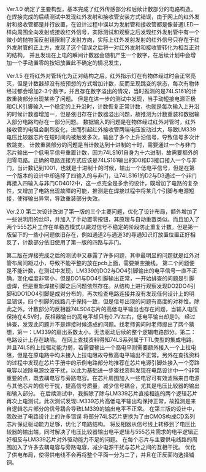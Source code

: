 Ver.1.0
确定了主要构型，基本完成了红外传感部分和后续计数部分的电路构造。
在焊接完成的后续测试中发现红外发射和接收管安装方式错误，由于网上的红外发射和接收管都是并行放置，在设计过程中误以为发射管和接收管都是像普通LED一样向周围全向发射或接收红外信号，实际测试和观察之后发现红外发射管中有一个微小的抛物面反射镜限制了发射方向，实际上红外发射发射的红外信号只存在于红外发射管的正上方，发现了这个错误之后将一对红外发射和接收管转化为相互正对的结构。
并且发现在上电的瞬间计数器会随机产生一个数字，在后续计划中会增加一个手动置零的按钮放置此不确定的情况发生，

Ver.1.5
在将红外对管转化为正对结构之后。红外指示灯在有物体经过时会正常亮灭，但是计数器却没有按预想的方式增加计数，反而呈现跳变的状态，每次有物体经过都会增加2-3个数字，并且存在数字溢出的情况，当时推测的是74LS161的计数重装部分出现某些了问题。
但是在进一步的测试中发现，当手动短接电源正极和CLK引脚输入一个稳定的上升沿时，计数恢复正常计数，也就是每次输入上升沿的时候计数器增加一，但是依旧存在计数器溢出问题，故推测为计数重装和数据输入部分电路均存在一部分问题。
数据输入的问题是在物体经过红外对管时，红外接收管的电阻会剧烈变化，进而引起红外接收管两端电压波动过大，导致LM339电压比较器芯片在短时间内被触发多次，输出了多个上升沿信号，导致信号多次计数跳变。
计数重装部分的问题是当计数达到十进制的十时，需要通过一个与非门芯片输出一个低电平信号重置计数，因为74LS161自身为十六进制，故需要额外的归零电路。正确的电路连接方式应该是74LS161输出的D0和D3接口接入一个与非门，当计数记到1001，也就是十进制十的时候，输出一个低电平信号，但是在第一个版本的设计中却选择了四输入的与非门，让74LS161的D2与D3通过一个非门再接入四输入与非门CD4012中，这一点完全是多余的设计，既增加了电路的复杂性，又增加了电路出现故障的可能，推测是在焊接过程中将某几个引脚与电源短接，使得输出异常，导致重装部分失效。

Ver.2.0
第二次设计改进了第一版的三个主要问题，优化了设计布局，额外增加了一些说明用的丝印，并加入了手动置零按钮，其原理与自动重置类似。而且加入了两个555芯片工作在单稳态模式以跳过信号不稳定的阶段防止重复计数。但是第一版留下的一些小问题依旧存在，例如通道2与通道3的导通知识灯放置位置正好相反了，计数部分依旧使用了第一版的四路与非门。

第二版在焊接完成之后的测试中又暴露了许多问题，其中最明显的问题就是红外对管布局间距过小，导致不能平整的放在pcb上面，需要架空接线。
第二个问题便是不能计数，在测试中发现，LM339的DO2与DO4引脚输出的电平信号一直不正确，变化幅度非常小，但是DO1与DO4引脚输出正常，一开始排查的问题是引脚虚焊，但是重新焊接引脚之后问题依然存在。从结构上进行观察发现DO2DO4引脚和DO1DO4引脚是成对分布的，再次检查电路连接并没有发现任何设计上的明显错误，四个引脚的线路几乎保持一致，但是信号出现的问题有高度的对称性。除此之外，计数部分的反相器74LS04芯片的高低电平输出也存在问题，当输入电压保持在4.5V时，反相器输出的高电平却只有0.7V左右，低电平输出却是0。
经过排查，发现此问题并不是焊接时候造成的问题。找老师询问时老师提出了两个猜想，第一：LM339的扇出系数太小，无法驱动后续的整个逻辑电路部分。第二：电路设计上存在缺陷。
在网上查找资料得知74LS系列属于TTL类型的集成电路，并且74LS的上拉驱动能力弱，若需要输出一个高电平则需要额外接入一个上拉电阻，但是在原电路中均未接入上拉电阻故导致高电平输出不正常。另外在查找资料的过程中发现在芯片手册中的示例电路部分均推荐在芯片电源引脚处接入一个旁路电容以滤除电源纹波干扰，以此为基础进一步查找资料发现在电路设计中一个非常重要的点，既去耦电容与旁路电容。在芯片周围加入一些电容可有效滤除来自电源与其他芯片的信号干扰，提高信号质量，减少信号耦合，尤其是电压比较器的输出和输入部分。
在后续测试中，我拆除了除与LM339芯片直接相连的两个逻辑芯片再次上电测试，此次测试发现LM339芯片高低电平输出均保持正常，故推测是来自逻辑芯片部分的信号耦合导致LM339的输出电平不正常。
在第三版的设计中，我改进了电路设计上的许多错误
将部分74LS芯片更换为了由CMOS构成CD系列芯片保证驱动能力足够，优化了电路结构。
将反相器从信号线上转移到了电压比较器的输出端，同时解决了电压比较器输出电平逻辑与555芯片需求的电平逻辑正好相反与LM339芯片对外驱动能力不足的问题。
在每个芯片与主要供电线路的周围加入了许多去耦电容与旁路电容，减少电源干扰与芯片之间的互相干扰。
优化了供电布局，使得供电线不会再将整个平面一分为二了，并且在正反面均选择铺铜。